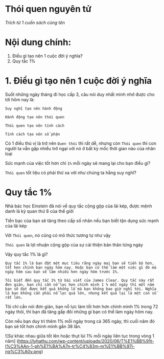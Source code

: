 # Thói quen nguyên tử

*Trích từ 1 cuốn sách cùng tên*

# Nội dung chính:
1. Điều gì tạo nên 1 cuộc đời ý nghĩa?
2. Quy tắc 1%


# 1. Điều gì tạo nên 1 cuộc đời ý nghĩa
Suốt những ngày tháng đi học cấp 3, câu nói duy nhất mình nhớ được cho tới hôm nay là:

    Suy nghĩ tạo nên hành động

    Hành động tạo nên thói quen

    Thói quen tạo nên tính cách

    Tính cách tạo nên số phận

Có 1 điều thú vị là trở nên `Quen thói` thì rất dễ, nhưng còn `Thói quen` thì con người ta vẫn gặp nhiều trở ngại với nó ở bất kỳ mốc thời gian nào của nhân loại

Sức mạnh của việc tốt hơn chỉ `1%` mỗi ngày sẽ mang lại cho bạn điều gì?

`Thói quen` tốt liệu có phải thứ xa vời như chúng ta hằng suy nghĩ?

# Quy tắc 1%
Nhà bác học Einstein đã nói về quy tắc cộng gộp của lãi kép, được mệnh danh là kỳ quan thứ 8 của thế giới

Tiền bạc của bạn sẽ tăng theo cấp số nhân nếu bạn biết tận dụng sức mạnh của lãi kép

Với `Thói quen`, nó cũng có mô thức tương tự như vậy

`Thói quen` là lợi nhuận cộng gộp của sự cải thiện bản thân từng ngày

Vậy quy tắc 1% là gì?

    Quy tắc 1% là bạn đặt một mục tiêu rằng ngày mai bạn sẽ tiến bộ hơn, tốt hơn chính bạn ngày hôm nay. Hoặc bạn có thể làm một việc gì đó mà ngày hôm sau bạn sẽ làm nhiều hơn ngày hôm trước 1%.

    Tôi biết đến quy tắc 1% từ bài viết của James Clear. Quy tắc này rất đơn giản, bạn chỉ cần nỗ lực hơn chính mình 1 % mỗi ngày thì một năm bạn sẽ đạt được kết quả khổng lồ mà bạn không bao giờ nghĩ tới. Nghĩa là bạn không cần phải nỗ lực quá lớn, nhưng kết quả lại là một con số rất lớn.

Tôi chỉ cần nói đơn giản, bạn nỗ lực làm tốt hơn hơn chính mình 1% trong 72 ngày thôi, thì bạn đã tăng gấp đôi những gì bạn có thể làm ngày hôm nay. 

Còn nếu bạn duy trì thêm 1% mỗi ngày trong cả 365 ngày, thì cuối năm đó bạn sẽ tốt hơn chính mình gần 38 lần.


![Sự khác nhau giữa tốt lên hoặc thụt lùi 1% mỗi ngày liên tục trong vòng 1 năm] (https://lyhathu.com/wp-content/uploads/2020/06/T%E1%BB%91t-l%C3%AAn-1-ph%E1%BA%A7n-tr%C4%83m-m%E1%BB%97i-ng%C3%A0y.png)